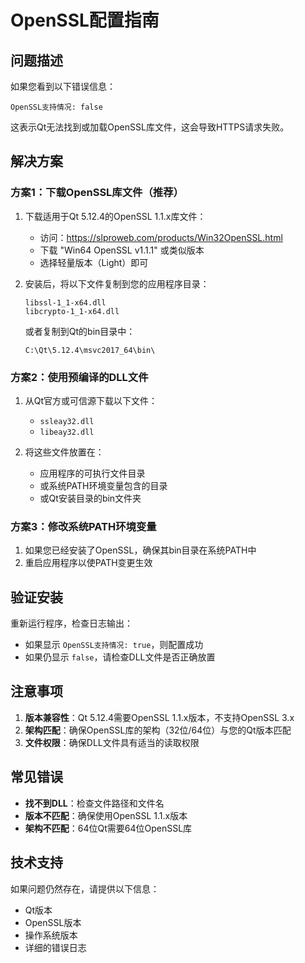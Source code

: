 # OpenSSL配置指南

## 问题描述
如果您看到以下错误信息：
```
OpenSSL支持情况: false
```

这表示Qt无法找到或加载OpenSSL库文件，这会导致HTTPS请求失败。

## 解决方案

### 方案1：下载OpenSSL库文件（推荐）

1. 下载适用于Qt 5.12.4的OpenSSL 1.1.x库文件：
   - 访问：https://slproweb.com/products/Win32OpenSSL.html
   - 下载 "Win64 OpenSSL v1.1.1" 或类似版本
   - 选择轻量版本（Light）即可

2. 安装后，将以下文件复制到您的应用程序目录：
   ```
   libssl-1_1-x64.dll
   libcrypto-1_1-x64.dll
   ```
   
   或者复制到Qt的bin目录中：
   ```
   C:\Qt\5.12.4\msvc2017_64\bin\
   ```

### 方案2：使用预编译的DLL文件

1. 从Qt官方或可信源下载以下文件：
   - `ssleay32.dll`
   - `libeay32.dll`
   
2. 将这些文件放置在：
   - 应用程序的可执行文件目录
   - 或系统PATH环境变量包含的目录
   - 或Qt安装目录的bin文件夹

### 方案3：修改系统PATH环境变量

1. 如果您已经安装了OpenSSL，确保其bin目录在系统PATH中
2. 重启应用程序以使PATH变更生效

## 验证安装

重新运行程序，检查日志输出：
- 如果显示 `OpenSSL支持情况: true`，则配置成功
- 如果仍显示 `false`，请检查DLL文件是否正确放置

## 注意事项

1. **版本兼容性**：Qt 5.12.4需要OpenSSL 1.1.x版本，不支持OpenSSL 3.x
2. **架构匹配**：确保OpenSSL库的架构（32位/64位）与您的Qt版本匹配
3. **文件权限**：确保DLL文件具有适当的读取权限

## 常见错误

- **找不到DLL**：检查文件路径和文件名
- **版本不匹配**：确保使用OpenSSL 1.1.x版本
- **架构不匹配**：64位Qt需要64位OpenSSL库

## 技术支持

如果问题仍然存在，请提供以下信息：
- Qt版本
- OpenSSL版本
- 操作系统版本
- 详细的错误日志